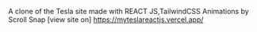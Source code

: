 A clone of the Tesla site made with REACT JS,TailwindCSS
Animations by Scroll Snap
[view  site on] 
https://myteslareactjs.vercel.app/
